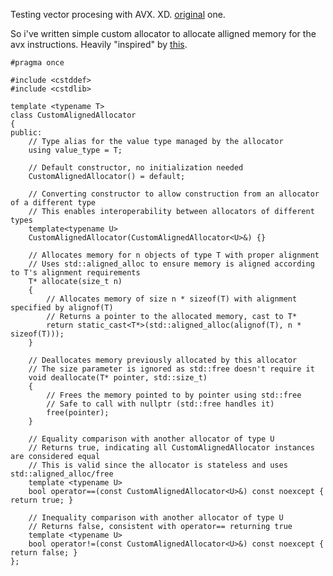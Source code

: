Testing vector procesing with AVX.
XD.
[original](https://github.com/r4qq/pso-crazy-man/tree/main/pso-cpp) one.

So i've written simple custom allocator to allocate alligned memory for the avx instructions.
Heavily "inspired" by [this](https://github.com/zhourrr/aligned-memory-allocator/blob/main/aligned_allocator.h).
         
```console
#pragma once

#include <cstddef> 
#include <cstdlib> 

template <typename T>
class CustomAlignedAllocator 
{
public:
    // Type alias for the value type managed by the allocator
    using value_type = T;

    // Default constructor, no initialization needed
    CustomAlignedAllocator() = default;

    // Converting constructor to allow construction from an allocator of a different type
    // This enables interoperability between allocators of different types
    template<typename U>
    CustomAlignedAllocator(CustomAlignedAllocator<U>&) {}

    // Allocates memory for n objects of type T with proper alignment
    // Uses std::aligned_alloc to ensure memory is aligned according to T's alignment requirements
    T* allocate(size_t n)
    {
        // Allocates memory of size n * sizeof(T) with alignment specified by alignof(T)
        // Returns a pointer to the allocated memory, cast to T*
        return static_cast<T*>(std::aligned_alloc(alignof(T), n * sizeof(T)));
    }

    // Deallocates memory previously allocated by this allocator
    // The size parameter is ignored as std::free doesn't require it
    void deallocate(T* pointer, std::size_t)
    {
        // Frees the memory pointed to by pointer using std::free
        // Safe to call with nullptr (std::free handles it)
        free(pointer);
    }

    // Equality comparison with another allocator of type U
    // Returns true, indicating all CustomAlignedAllocator instances are considered equal
    // This is valid since the allocator is stateless and uses std::aligned_alloc/free
    template <typename U>
    bool operator==(const CustomAlignedAllocator<U>&) const noexcept { return true; }
    
    // Inequality comparison with another allocator of type U
    // Returns false, consistent with operator== returning true
    template <typename U>
    bool operator!=(const CustomAlignedAllocator<U>&) const noexcept { return false; }
};

```